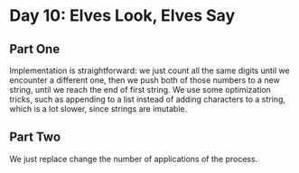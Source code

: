 # Day 10: Elves Look, Elves Say 

## Part One
Implementation is straightforward: we just count all the same digits until we encounter a different one, then we push both
of those numbers to a new string, until we reach the end of first string. We use some optimization tricks, such as appending to a list instead of adding characters to a string, which is a lot slower, since strings are imutable.

## Part Two
We just replace change the number of applications of the process.